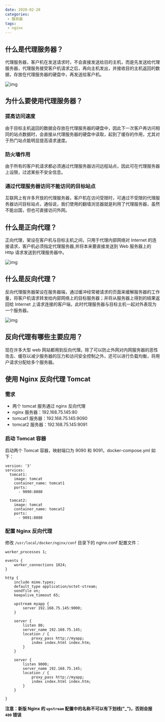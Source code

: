 ```yaml
---
date: 2020-02-28
categories: 
 - 服务器
tags: 
 - nginx
---
```

## 什么是代理服务器？

代理服务器，客户机在发送请求时，不会直接发送给目的主机，而是先发送给代理服务器，代理服务接受客户机请求之后，再向主机发出，并接收目的主机返回的数据，存放在代理服务器的硬盘中，再发送给客户机。

![img](https://funtl.com/assets/Lusifer2018080517010001.png)

## 为什么要使用代理服务器？

### 提高访问速度

由于目标主机返回的数据会存放在代理服务器的硬盘中，因此下一次客户再访问相同的站点数据时，会直接从代理服务器的硬盘中读取，起到了缓存的作用，尤其对于热门站点能明显提高请求速度。

### 防火墙作用

由于所有的客户机请求都必须通过代理服务器访问远程站点，因此可在代理服务器上设限，过滤某些不安全信息。

### 通过代理服务器访问不能访问的目标站点

互联网上有许多开放的代理服务器，客户机在访问受限时，可通过不受限的代理服务器访问目标站点，通俗说，我们使用的翻墙浏览器就是利用了代理服务器，虽然不能出国，但也可直接访问外网。

## 什么是正向代理？

正向代理，架设在客户机与目标主机之间，只用于代理内部网络对 Internet 的连接请求，客户机必须指定代理服务器,并将本来要直接发送到 Web 服务器上的 Http 请求发送到代理服务器中。

![img](https://funtl.com/assets/Lusifer2018080517010002.png)

## 什么是反向代理？

反向代理服务器架设在服务器端，通过缓冲经常被请求的页面来缓解服务器的工作量，将客户机请求转发给内部网络上的目标服务器；并将从服务器上得到的结果返回给 Internet 上请求连接的客户端，此时代理服务器与目标主机一起对外表现为一个服务器。

![img](https://funtl.com/assets/Lusifer2018080517010003.png)

## 反向代理有哪些主要应用？

现在许多大型 web 网站都用到反向代理。除了可以防止外网对内网服务器的恶性攻击、缓存以减少服务器的压力和访问安全控制之外，还可以进行负载均衡，将用户请求分配给多个服务器。

##  使用 Nginx 反向代理 Tomcat

### 需求

- 两个 tomcat 服务通过 nginx 反向代理
- nginx 服务器：192.168.75.145:80
- tomcat1 服务器：192.168.75.145:9090
- tomcat2 服务器：192.168.75.145:9091

### 启动 Tomcat 容器

启动两个 Tomcat 容器，映射端口为 9090 和 9091，docker-compose.yml 如下：

```text
version: '3'
services:
  tomcat1:
    image: tomcat
    container_name: tomcat1
    ports:
      - 9090:8080

  tomcat2:
    image: tomcat
    container_name: tomcat2
    ports:
      - 9091:8080
```

### 配置 Nginx 反向代理

修改 `/usr/local/docker/nginx/conf` 目录下的 nginx.conf 配置文件：

```text
worker_processes 1;

events {
    worker_connections 1024;
}

http {
    include mime.types;
    default_type application/octet-stream;
    sendfile on;
    keepalive_timeout 65;

    upstream myapp {
        server 192.168.75.145:9000;
    }

    server {
        listen 80;
        server_name 192.168.75.145;
        location / {
        	proxy_pass http://myapp;
        	index index.html index.htm;
        }
    }
    
    server {
        listen 9000;
        server_name 192.168.75.145;
        location / {
        	proxy_pass http://myapp;
        	index index.html index.htm;
        }
    }

}
```



**注意：新版 Nginx 的 `upstream` 配置中的名称不可以有下划线("_")，否则会报 `400` 错误**
